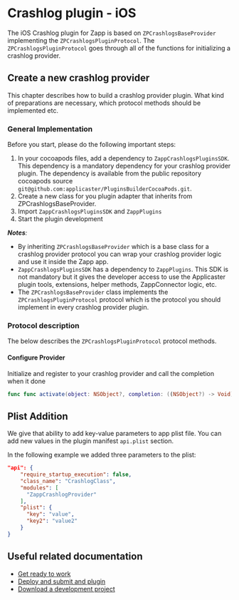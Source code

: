 
# Crashlog plugin - iOS

The iOS Crashlog plugin for Zapp is based on `ZPCrashlogsBaseProvider` implementing the `ZPCrashlogsPluginProtocol`.
The `ZPCrashlogsPluginProtocol` goes through all of the functions for initializing a crashlog provider.

## Create a new crashlog provider

This chapter describes how to build a crashlog provider plugin. What kind of preparations are necessary, which protocol methods should be implemented etc.

### General Implementation

Before you start, please do the following important steps:

1. In your cocoapods files, add a dependency to `ZappCrashlogsPluginsSDK`. This dependency is a mandatory dependency for your crashlog provider plugin. The dependency is available from the public repository cocoapods source `git@github.com:applicaster/PluginsBuilderCocoaPods.git`.
2. Create a new class for you plugin adapter that inherits from ZPCrashlogsBaseProvider.
3. Import `ZappCrashlogsPluginsSDK` and `ZappPlugins`
4. Start the plugin development

*__Notes__:*

* By inheriting `ZPCrashlogsBaseProvider` which is a base class for a crashlog provider protocol you can wrap your crashlog provider logic and use it inside the Zapp app.
* `ZappCrashlogsPluginsSDK` has a dependency to `ZappPlugins`. This SDK is not mandatory but it gives the developer access to use the Applicaster plugin tools, extensions, helper methods, ZappConnector logic, etc.
* The `ZPCrashlogsBaseProvider` class implements the `ZPCrashlogsPluginProtocol` protocol which is the protocol you should implement in every crashlog provider plugin.

### Protocol description

The below describes the `ZPCrashlogsPluginProtocol` protocol methods.

#### Configure Provider

Initialize and register to your crashlog provider and call the completion when it done

```swift
func func activate(object: NSObject?, completion: ((NSObject?) -> Void)?)
```

## Plist Addition

We give that ability to add key-value parameters to app plist file. You can add new values in the plugin manifest `api.plist` section.

In the following example we added three parameters to the plist:

```json
"api": {
    "require_startup_execution": false,
    "class_name": "CrashlogClass",
    "modules": [
      "ZappCrashlogProvider"
    ],
    "plist": {
      "key": "value",
      "key2": "value2"
    }
}
```

## Useful related documentation

* [Get ready to work](/dev-env/intro.html)
* [Deploy and submit and plugin](/getting-started/deploy-and-submit.html)
* [Download a development project](/getting-started/download-development-project.html)
